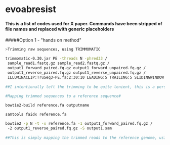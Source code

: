 # evoabresist
#### This is a list of codes used for X paper. Commands have been stripped of file names and replaced with generic placeholders
#####Option 1 - "hands on method"
```bash
>Trimming raw sequences, using TRIMMOMATIC

trimmomatic-0.30.jar PE -threads N -phred33 /
 sample_read1.fastq.gz sample_read2.fastq.gz /
 output1_forward_paired.fq.gz output1_forward_unpaired.fq.gz /
 output1_reverse_paired.fq.gz output1_reverse_unpaired.fq.gz /
 ILLUMINACLIP:TruSeq3-PE.fa:2:30:10 LEADING:5 TRAILING:5 SLIDINGWINDOW:4:20 MINLEN:20
 
##I intentionally left the trimming to be quite lenient, this is a personal preference##
 
#Mapping trimmed sequences to a reference sequence#

bowtie2-build reference.fa outputname

samtools faidx reference.fa

bowtie2 -p N -t -x reference.fa -1 output1_forward_paired.fq.gz /
 -2 output1_reverse_paired.fq.gz -S output1.sam
 
##This is simply mapping the trimmed reads to the reference genome, using quite default parameters. There is quite a lot of changes to this that can be made to be more sensitive etc.##

```
